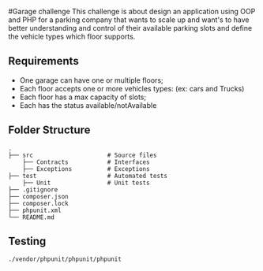 #Garage challenge
This challenge is about design an application using OOP and PHP for a parking company that wants to
scale up and want's to have better understanding and control of their available parking slots
and define the vehicle types which floor supports.

## Requirements
- One garage can have one or multiple floors;
- Each floor accepts one or more vehicles types: (ex: cars and Trucks)
- Each floor has a max capacity of slots;
- Each has the status available/notAvailable

## Folder Structure
    .
    ├── src                     # Source files
        ├── Contracts           # Interfaces
        ├── Exceptions          # Exceptions
    ├── test                    # Automated tests
        ├── Unit                # Unit tests
    ├── .gitignore
    ├── composer.json
    ├── composer.lock
    ├── phpunit.xml
    └── README.md

## Testing
```
./vendor/phpunit/phpunit/phpunit
```